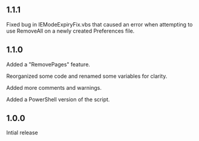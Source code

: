 ## 1.1.1

Fixed bug in IEModeExpiryFix.vbs that caused an error when attempting to use RemoveAll on a newly created Preferences file.

## 1.1.0

Added a "RemovePages" feature.

Reorganized some code and renamed some variables for clarity.

Added more comments and warnings.

Added a PowerShell version of the script.

## 1.0.0

Intial release
